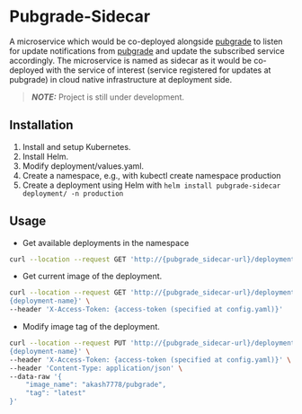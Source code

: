 # Pubgrade-Sidecar

A microservice which would be co-deployed alongside [pubgrade][pubgrade] to 
listen for update notifications from [pubgrade][pubgrade] and update the 
subscribed service accordingly. The microservice is named as sidecar as it 
would be co-deployed with the service of interest (service registered for 
updates at pubgrade) in cloud native infrastructure at deployment side.

> **_NOTE:_**  Project is still under development.

## Installation

1. Install and setup Kubernetes.
2. Install Helm.
3. Modify deployment/values.yaml.
4. Create a namespace, e.g., with kubectl create namespace production
5. Create a deployment using Helm with 
  `helm install pubgrade-sidecar deployment/ -n production`

## Usage

- Get available deployments in the namespace
 ```bash
 curl --location --request GET 'http://{pubgrade_sidecar-url}/deployment'
 ```

- Get current image of the deployment.
```bash
curl --location --request GET 'http://{pubgrade_sidecar-url}/deployment/
{deployment-name}' \
--header 'X-Access-Token: {access-token (specified at config.yaml)}'
```

- Modify image tag of the deployment.
```bash
curl --location --request PUT 'http://{pubgrade_sidecar-url}/deployment/
{deployment-name}' \
--header 'X-Access-Token: {access-token (specified at config.yaml)}' \
--header 'Content-Type: application/json' \
--data-raw '{
    "image_name": "akash7778/pubgrade",
    "tag": "latest"
}'
```


[pubgrade]: <https://github.com/elixir-cloud-aai/Pubgrade>